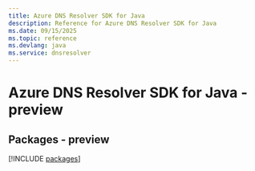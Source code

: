 ```yaml
---
title: Azure DNS Resolver SDK for Java
description: Reference for Azure DNS Resolver SDK for Java
ms.date: 09/15/2025
ms.topic: reference
ms.devlang: java
ms.service: dnsresolver
---
```

# Azure DNS Resolver SDK for Java - preview
## Packages - preview
[!INCLUDE [packages](dns-resolver-index.md)]